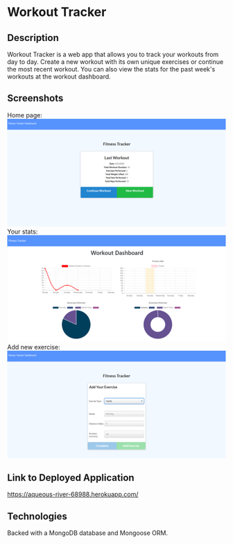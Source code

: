 # Workout Tracker

## Description
Workout Tracker is a web app that allows you to track your workouts from day to day. Create a new workout with its own unique exercises or continue the most recent workout. You can also view the stats for the past week's workouts at the workout dashboard.

## Screenshots
Home page:
![Screen Shot1](public/assets/img/WorkoutTrackIndex.PNG)
Your stats:
![Screen Shot2](public/assets/img/WorkoutTrackStats.PNG)
Add new exercise: 
![Screen Shot3](public/assets/img/WoukoutTrackNew.PNG)


## Link to Deployed Application
https://aqueous-river-68988.herokuapp.com/

## Technologies
Backed with a MongoDB database and Mongoose ORM.

